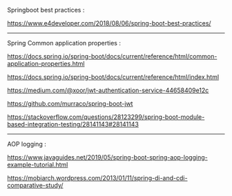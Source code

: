 Springboot best practices : 

https://www.e4developer.com/2018/08/06/spring-boot-best-practices/

----------------------------------------------------------------------------------------

Spring Common application properties : 

https://docs.spring.io/spring-boot/docs/current/reference/html/common-application-properties.html

https://docs.spring.io/spring-boot/docs/current/reference/html/index.html

https://medium.com/@xoor/jwt-authentication-service-44658409e12c

https://github.com/murraco/spring-boot-jwt

https://stackoverflow.com/questions/28123299/spring-boot-module-based-integration-testing/28141143#28141143

----------------------------------------------------------------------------------------

AOP logging : 

https://www.javaguides.net/2019/05/spring-boot-spring-aop-logging-example-tutorial.html

https://mobiarch.wordpress.com/2013/01/11/spring-di-and-cdi-comparative-study/
